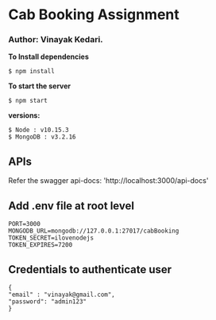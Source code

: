 # Cab Booking Assignment

### Author: Vinayak Kedari.

**To Install dependencies**
```
$ npm install
```

**To start the server**
```
$ npm start
```

**versions:**
```
$ Node : v10.15.3
$ MongoDB : v3.2.16
```

## APIs

Refer the swagger api-docs: 'http://localhost:3000/api-docs'

## Add .env file at root level

```
PORT=3000
MONGODB_URL=mongodb://127.0.0.1:27017/cabBooking
TOKEN_SECRET=ilovenodejs
TOKEN_EXPIRES=7200
```


## Credentials to authenticate user
```
{
"email" : "vinayak@gmail.com",
"password": "admin123"
}
```
